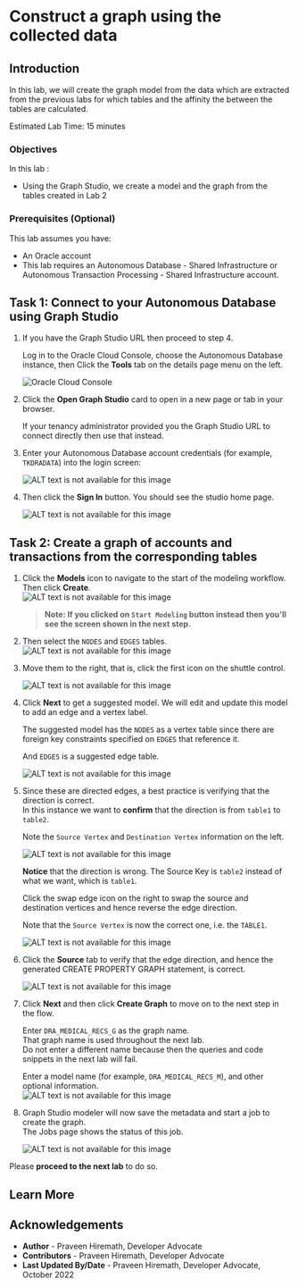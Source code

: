 # Construct a graph using the collected data

## Introduction

In this lab, we will create the graph model from the data which are extracted from the previous labs for which tables and the affinity the between the tables are calculated.

Estimated Lab Time: 15 minutes

### Objectives

In this lab :

* Using the Graph Studio, we create a model and the graph from the tables created in Lab 2

### Prerequisites (Optional)

This lab assumes you have:

* An Oracle account
* This lab requires an Autonomous Database - Shared Infrastructure or Autonomous Transaction Processing - Shared Infrastructure account.


## Task 1: Connect to your Autonomous Database using Graph Studio

1. If you have the Graph Studio URL then proceed to step 4.

    Log in to the Oracle Cloud Console, choose the Autonomous Database instance, then Click the **Tools** tab on the details page menu on the left.

   ![Oracle Cloud Console](./images/adw-console-tools-tab.png)

2. Click the **Open Graph Studio** card to open in a new page or tab in your browser.

   If your tenancy administrator provided you the Graph Studio URL to connect directly then use that instead.

3. Enter your Autonomous Database account credentials (for example, `TKDRADATA`) into the login screen:

    ![ALT text is not available for this image](./images/graphstudio-login-graphuser1.png " ")

4. Then click the **Sign In** button. You should see the studio home page.

    ![ALT text is not available for this image](./images/gs-graphuser-home-page1.png " ")

## Task 2: Create a graph of accounts and transactions from the corresponding tables

1. Click the **Models** icon to navigate to the start of the modeling workflow.  
   Then click **Create**.  
   ![ALT text is not available for this image](images/modeler-create-button1.png " ")  

   >**Note: If you clicked on `Start Modeling` button instead then you'll see the screen shown in the next step.**

2. Then select the `NODES` and `EDGES` tables.
![ALT text is not available for this image](./images/select-tables1.png " ")

3. Move them to the right, that is, click the first icon on the shuttle control.

   ![ALT text is not available for this image](./images/selected-tables1.png " ")

4. Click **Next** to get a suggested model. We will edit and update this model to add an edge and a vertex label.  

    The suggested model has the `NODES` as a vertex table since there are foreign key constraints specified on `EDGES` that reference it.

    And `EDGES` is a suggested edge table.

   ![ALT text is not available for this image](./images/create-graph-suggested-model1.png " ")
  
5. Since these are directed edges, a best practice is verifying that the direction is correct.  
    In this instance we want to **confirm** that the direction is from `table1` to `table2`.  

    Note the `Source Vertex` and `Destination Vertex` information on the left.  

    ![ALT text is not available for this image](images/wrong-edge-direction1.png " ")  

    **Notice** that the direction is wrong. The Source Key is `table2` instead of what we want, which is `table1`.  

    Click the swap edge icon on the right to swap the source and destination vertices and hence reverse the edge direction.  

   Note that the `Source Vertex` is now the correct one, i.e. the `TABLE1`.

   ![ALT text is not available for this image](images/reverse-edge-result1.png " ")

6. Click the **Source** tab to verify that the edge direction, and hence the generated CREATE PROPERTY GRAPH statement, is correct.

   ![ALT text is not available for this image](images/generated-cpg-statement1.png " ")  
  
7. Click **Next** and then click **Create Graph** to move on to the next step in the flow.

   Enter `DRA_MEDICAL_RECS_G` as the graph name.  
   That graph name is used throughout the next lab.  
   Do not enter a different name because then the queries and code snippets in the next lab will fail.  

   Enter a model name (for example, `DRA_MEDICAL_RECS_M`), and other optional information.  
   ![ALT text is not available for this image](./images/create-graph-dialog1.png " ")

8. Graph Studio modeler will now save the metadata and start a job to create the graph.  
   The Jobs page shows the status of this job.

   ![ALT text is not available for this image](./images/23-jobs-create-graph1.png " ")  


Please **proceed to the next lab** to do so.

## Learn More

## Acknowledgements

- **Author** - Praveen Hiremath, Developer Advocate
- **Contributors** -  Praveen Hiremath, Developer Advocate
- **Last Updated By/Date** - Praveen Hiremath, Developer Advocate, October 2022
